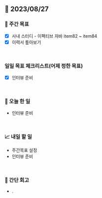 ## 📅 2023/08/27


### 👏 주간 목표

- [x] 사내 스터디 - 이펙티브 자바 item82 ~ item84
- [x] 이력서 톺아보기

<br/>

### 일일 목표 체크리스트(어제 정한 목표)

- [x] 인터뷰 준비

<br/>

### 💯 오늘 한 일

- 인터뷰 준비

<br/>

### 📈 내일 할 일

- 주간목표 설정
- 인터뷰 준비

<br/>

### 🤔 간단 회고

- .
 
